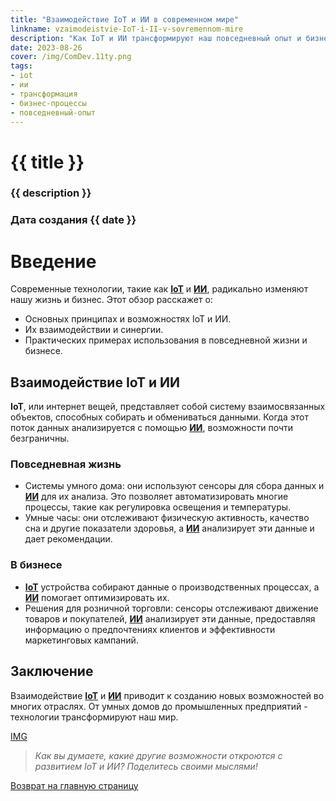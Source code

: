 ```yaml
---
title: "Взаимодействие IoT и ИИ в современном мире"
linkname: vzaimodeistvie-IoT-i-II-v-sovremennom-mire
description: "Как IoT и ИИ трансформируют наш повседневный опыт и бизнес-процессы."
date: 2023-08-26
cover: /img/ComDev.11ty.png
tags: 
- iot
- ии
- трансформация
- бизнес-процессы
- повседневный-опыт
---
```


# {{ title }}
### {{ description }}
### Дата создания {{ date }}

# Введение

Современные технологии, такие как **[IoT](/)** и **[ИИ](/)**, радикально изменяют нашу жизнь и бизнес. Этот обзор расскажет о:
* Основных принципах и возможностях IoT и ИИ.
* Их взаимодействии и синергии.
* Практических примерах использования в повседневной жизни и бизнесе.

## Взаимодействие IoT и ИИ

**IoT**, или интернет вещей, представляет собой систему взаимосвязанных объектов, способных собирать и обмениваться данными. Когда этот поток данных анализируется с помощью **[ИИ](/)**, возможности почти безграничны.

### Повседневная жизнь

* Системы умного дома: они используют сенсоры для сбора данных и **[ИИ](/)** для их анализа. Это позволяет автоматизировать многие процессы, такие как регулировка освещения и температуры.
* Умные часы: они отслеживают физическую активность, качество сна и другие показатели здоровья, а **[ИИ](/)** анализирует эти данные и дает рекомендации.

### В бизнесе

* **[IoT](/)** устройства собирают данные о производственных процессах, а **[ИИ](/)** помогает оптимизировать их.
* Решения для розничной торговли: сенсоры отслеживают движение товаров и покупателей, **[ИИ](/)** анализирует эти данные, предоставляя информацию о предпочтениях клиентов и эффективности маркетинговых кампаний.

## Заключение

Взаимодействие **[IoT](/)** и **[ИИ](/)** приводит к созданию новых возможностей во многих отраслях. От умных домов до промышленных предприятий - технологии трансформируют наш мир.

[IMG](/)
> *Как вы думаете, какие другие возможности откроются с развитием IoT и ИИ? Поделитесь своими мыслями!*

[Возврат на главную страницу](/)
